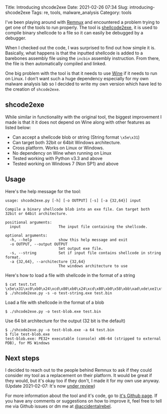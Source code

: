 Title: Introducing shcode2exe
Date: 2021-02-26 07:34
Slug: introducing-shcode2exe
Tags: re, tools, malware_analysis
Category: tools

I've been playing around with [Remnux](https://remnux.org/) and encountered a problem trying to get one of the tools to run properly. The tool is [shellcode2exe](https://github.com/repnz/shellcode2exe), it is used to compile binary shellcode to a file so it can easily be debugged by a debugger.

When I checked out the code, I was surprised to find out how simple it is. Basically, what happens is that the inputted shellcode is added to a barebones assembly file using the `incbin` assembly instruction. From there, the file is then automatically compiled and linked.

One big problem with the tool is that it needs to use [Wine](https://www.winehq.org/) if it needs to run on Linux. I don't want such a huge dependency especially for my own malware analysis lab so I decided to write my own version which have led to the creation of `shcode2exe`.

## shcode2exe

While similar in functionality with the original tool, the biggest improvement I made is that it it does not depend on Wine along with other features as listed below:

  * Can accept a shellcode blob or string (String format `\x5e\x31`)
  * Can target both 32bit or 64bit Windows architecture. 
  * Cross platform. Works on Linux or Windows.
  * No dependency on Wine when running on Linux
  * Tested working with Python v3.3 and above
  * Tested working on Windows 7 (Non SP1) and above
  
## Usage

Here's the help message for the tool:

```console
usage: shcode2exe.py [-h] [-o OUTPUT] [-s] [-a {32,64}] input

Compile a binary shellcode blob into an exe file. Can target both 32bit or 64bit architecture.

positional arguments:
  input                 The input file containing the shellcode.

optional arguments:
  -h, --help            show this help message and exit
  -o OUTPUT, --output OUTPUT
                        Set output exe file.
  -s, --string          Set if input file contains shellcode in string format.
  -a {32,64}, --architecture {32,64}
                        The windows architecture to use
```

Here's how to load a file with shellcode in the format of a string

```console
$ cat test.txt
\x5e\x31\xc0\xb0\x24\xcd\x80\xb0\x24\xcd\x80\xb0\x58\xbb\xad\xde\xe1\xfe\xb9\x69\x19\x12\x28\xba\x67\x45\x23\x01\xcd\x80
$ ./shcode2exe.py -s -o test-string.exe test.bin
```

Load a file with shellcode in the format of a blob

```console
$ ./shcode2exe.py -o test-blob.exe test.bin
```

Use 64 bit architecture for the output (32 bit is the default)

```console
$ ./shcode2exe.py -o test-blob.exe -a 64 test.bin
$ file test-blob.exe
test-blob.exe: PE32+ executable (console) x86-64 (stripped to external PDB), for MS Windows
```

## Next steps

I decided to reach out to the people behind Remnux to ask if they could consider my tool as a replacement on their platform. It would be great if they would, but it's okay too if they don't, I made it for my own use anyway. (Update 2021-02-07: It's now [under review](https://github.com/REMnux/salt-states/issues/169))

For more information about the tool and it's code, go to [it's Github page](https://github.com/accidentalrebel/shcode2exe). If you have any comments or suggestions on how to improve it, feel free to tell me via Github issues or dm me at [@accidentalrebel](https://twitter.com/accidentalrebel).


